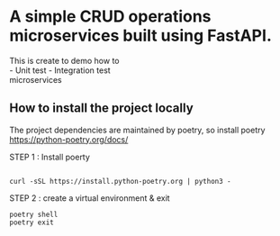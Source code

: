 # A simple CRUD operations microservices built using FastAPI.


This is create to demo how to  
    - Unit test
    - Integration test  
microservices

## How to install the project locally

The project dependencies are maintained by poetry, so install poetry https://python-poetry.org/docs/

STEP 1 : Install poerty  

```shell

curl -sSL https://install.python-poetry.org | python3 -

```

STEP 2 : create a virtual environment & exit

```shell
poetry shell
poetry exit
```